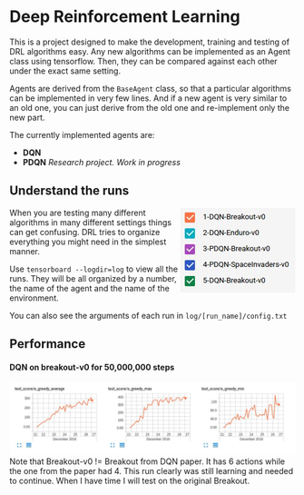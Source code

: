 # Deep Reinforcement Learning

This is a project designed to make the development, training and testing of DRL algorithms easy. Any new algorithms can be implemented as an Agent class using tensorflow. Then, they can be compared against each other under the exact same setting.

Agents are derived from the ```BaseAgent``` class, so that a particular algorithms can be implemented in very few lines. And if a new agent is very similar to an old one, you can just derive from the old one and re-implement only the new part.

The currently implemented agents are:
* **DQN**
* **PDQN** _Research project. Work in progress_


## Understand the runs
<img align="right" src="./assets/tb_runs.jpg">

When you are testing many different algorithms in many different settings things can get confusing. DRL tries to organize everything you might need in the simplest manner.

Use ```tensorboard --logdir=log``` to view all the runs. They will be all organized by a number, the name of the agent and the name of the environment.

You can also see the arguments of each run in ```log/[run_name]/config.txt```

## Performance
#### DQN on breakout-v0 for 50,000,000 steps
![tb_breakout-v0](./assets/tb_breakout-v0.jpg)
Note that Breakout-v0 != Breakout from DQN paper. It has 6 actions while the one from the paper had 4. This run clearly was still learning and needed to continue. When I have time I will test on the original Breakout.
